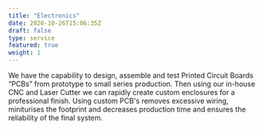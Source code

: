 ```yaml
---
title: "Electronics"
date: 2020-10-26T15:06:35Z
draft: false
type: service
featured: true
weight: 1
---
```


We have the capability to design, assemble and test Printed Circuit Boards “PCBs” from prototype to small series production. Then using our in-house CNC and Laser Cutter we can rapidly create custom enclosures for a professional finish.
Using custom PCB's removes excessive wiring, miniturises the footprint and decreases production time and ensures the reliability of the final system.

